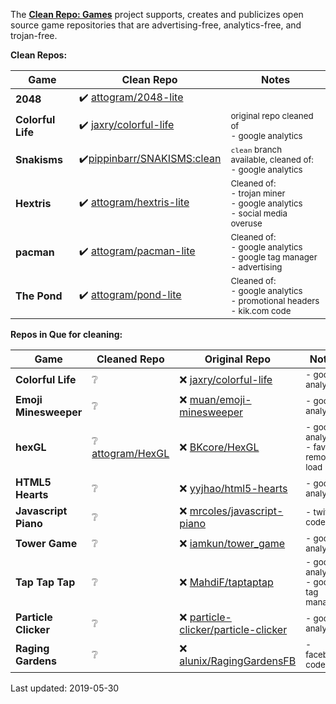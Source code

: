 The **[Clean Repo: Games](https://attogram.github.io/clean-repo-games/)** project
supports, creates and publicizes
open source game repositories that are
advertising-free, analytics-free, and trojan-free.

**Clean Repos:**

Game | Clean Repo | Notes
---- | ------------ | -------------
**2048** | ✔️ [attogram/2048-lite](https://github.com/attogram/2048-lite) | 
**Colorful Life** | ✔️ [jaxry/colorful-life](https://github.com/jaxry/colorful-life) | <sub>original repo cleaned of<br />- google analytics</sub>
**Snakisms** | ✔️[pippinbarr/SNAKISMS:clean](https://github.com/pippinbarr/SNAKISMS/tree/clean) | <sub>`clean` branch available, cleaned of:<br />- google analytics</sub>
**Hextris** | ✔️ [attogram/hextris-lite](https://github.com/attogram/hextris-lite) | <sub>Cleaned of:<br />- trojan miner <br />- google analytics <br />- social media overuse</sub>
**pacman** | ✔️ [attogram/pacman-lite](https://github.com/attogram/pacman-lite) |  <sub>Cleaned of:<br />- google analytics <br />- google tag manager <br />- advertising</sub>
**The Pond** | ✔️ [attogram/pond-lite](https://github.com/attogram/pond-lite) | <sub>Cleaned of:<br />- google analytics <br />- promotional headers <br />- kik.com code</sub>

**Repos in Que for cleaning:**

Game | Cleaned Repo | Original Repo | Notes
---- | ------------ | ------------- | ------
**Colorful Life** | ❔ | ❌ [jaxry/colorful-life](https://github.com/jaxry/colorful-life) | <sub>- google analytics</sub>
**Emoji Minesweeper** | ❔ | ❌ [muan/emoji-minesweeper](https://github.com/muan/emoji-minesweeper) | <sub>- google analytics</sub>
**hexGL** | ❔ [attogram/HexGL](https://github.com/attogram/HexGL-lite)  | ❌ [BKcore/HexGL](https://github.com/BKcore/HexGL) | <sub>- google analytics <br />- favicon remote load</sub>
**HTML5 Hearts** | ❔ | ❌ [yyjhao/html5-hearts](https://github.com/yyjhao/html5-hearts) | <sub>- google analytics</sub>
**Javascript Piano** | ❔ | ❌ [mrcoles/javascript-piano](https://github.com/mrcoles/javascript-piano) | <sub>- twitter code</sub>
**Tower Game** | ❔ | ❌ [iamkun/tower_game](https://github.com/iamkun/tower_game) |  <sub>- google analytics </sub>
**Tap Tap Tap** | ❔ | ❌ [MahdiF/taptaptap](https://github.com/MahdiF/taptaptap) | <sub>- google analytics <br />- google tag manager</sub>
**Particle Clicker** | ❔ | ❌ [particle-clicker/particle-clicker](https://github.com/particle-clicker/particle-clicker) | <sub>- google analytics</sub>
**Raging Gardens** | ❔ | ❌ [alunix/RagingGardensFB](https://github.com/alunix/RagingGardensFB) | <sub>- facebook code</sub>

Last updated: 2019-05-30
